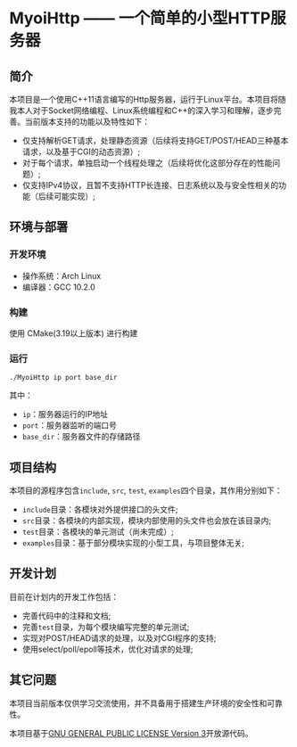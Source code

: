 # MyoiHttp —— 一个简单的小型HTTP服务器

## 简介

本项目是一个使用C++11语言编写的Http服务器，运行于Linux平台。本项目将随我本人对于Socket网络编程、Linux系统编程和C++的深入学习和理解，逐步完善。当前版本支持的功能以及特性如下：

* 仅支持解析GET请求，处理静态资源（后续将支持GET/POST/HEAD三种基本请求，以及基于CGI的动态资源）;
* 对于每个请求，单独启动一个线程处理之（后续将优化这部分存在的性能问题）;
* 仅支持IPv4协议，且暂不支持HTTP长连接、日志系统以及与安全性相关的功能（后续可能实现）;

## 环境与部署

### 开发环境

* 操作系统：Arch Linux
* 编译器：GCC 10.2.0

### 构建

使用 CMake(3.19以上版本) 进行构建

### 运行

```
./MyoiHttp ip port base_dir
```

其中：

* `ip`：服务器运行的IP地址
* `port`：服务器监听的端口号
* `base_dir`：服务器文件的存储路径

## 项目结构

本项目的源程序包含`include`, `src`, `test`, `examples`四个目录，其作用分别如下：

* `include`目录：各模块对外提供接口的头文件;
* `src`目录：各模块的内部实现，模块内部使用的头文件也会放在该目录内;
* `test`目录：各模块的单元测试（尚未完成）;
* `examples`目录：基于部分模块实现的小型工具，与项目整体无关;

## 开发计划

目前在计划内的开发工作包括：

* 完善代码中的注释和文档;
* 完善`test`目录，为每个模块编写完整的单元测试;
* 实现对POST/HEAD请求的处理，以及对CGI程序的支持;
* 使用select/poll/epoll等技术，优化对请求的处理;

## 其它问题

本项目当前版本仅供学习交流使用，并不具备用于搭建生产环境的安全性和可靠性。

本项目基于[GNU GENERAL PUBLIC LICENSE Version 3](./LICENSE)开放源代码。